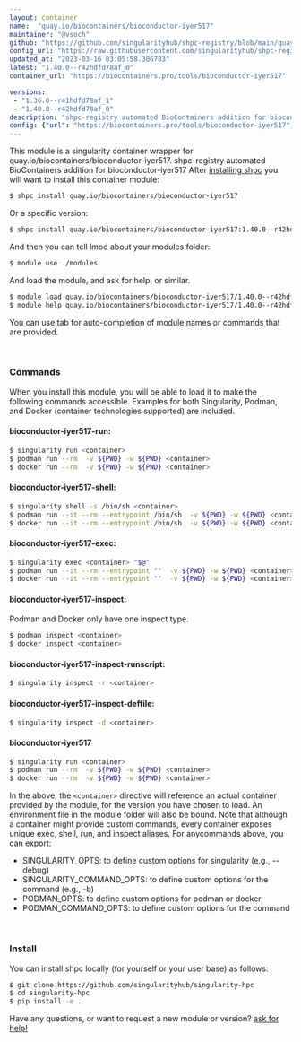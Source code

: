 ```yaml
---
layout: container
name:  "quay.io/biocontainers/bioconductor-iyer517"
maintainer: "@vsoch"
github: "https://github.com/singularityhub/shpc-registry/blob/main/quay.io/biocontainers/bioconductor-iyer517/container.yaml"
config_url: "https://raw.githubusercontent.com/singularityhub/shpc-registry/main/quay.io/biocontainers/bioconductor-iyer517/container.yaml"
updated_at: "2023-03-16 03:05:58.306783"
latest: "1.40.0--r42hdfd78af_0"
container_url: "https://biocontainers.pro/tools/bioconductor-iyer517"

versions:
 - "1.36.0--r41hdfd78af_1"
 - "1.40.0--r42hdfd78af_0"
description: "shpc-registry automated BioContainers addition for bioconductor-iyer517"
config: {"url": "https://biocontainers.pro/tools/bioconductor-iyer517", "maintainer": "@vsoch", "description": "shpc-registry automated BioContainers addition for bioconductor-iyer517", "latest": {"1.40.0--r42hdfd78af_0": "sha256:379ede2de5f0b3ca45ed63c2316da88b92d6659c5ea94dbb3d6d491ef894922d"}, "tags": {"1.36.0--r41hdfd78af_1": "sha256:2d9263ce73b9452818da9870ca405e604852bf461a81cad3c8eab212c7816ec2", "1.40.0--r42hdfd78af_0": "sha256:379ede2de5f0b3ca45ed63c2316da88b92d6659c5ea94dbb3d6d491ef894922d"}, "docker": "quay.io/biocontainers/bioconductor-iyer517"}
---
```


This module is a singularity container wrapper for quay.io/biocontainers/bioconductor-iyer517.
shpc-registry automated BioContainers addition for bioconductor-iyer517
After [installing shpc](#install) you will want to install this container module:


```bash
$ shpc install quay.io/biocontainers/bioconductor-iyer517
```

Or a specific version:

```bash
$ shpc install quay.io/biocontainers/bioconductor-iyer517:1.40.0--r42hdfd78af_0
```

And then you can tell lmod about your modules folder:

```bash
$ module use ./modules
```

And load the module, and ask for help, or similar.

```bash
$ module load quay.io/biocontainers/bioconductor-iyer517/1.40.0--r42hdfd78af_0
$ module help quay.io/biocontainers/bioconductor-iyer517/1.40.0--r42hdfd78af_0
```

You can use tab for auto-completion of module names or commands that are provided.

<br>

### Commands

When you install this module, you will be able to load it to make the following commands accessible.
Examples for both Singularity, Podman, and Docker (container technologies supported) are included.

#### bioconductor-iyer517-run:

```bash
$ singularity run <container>
$ podman run --rm  -v ${PWD} -w ${PWD} <container>
$ docker run --rm  -v ${PWD} -w ${PWD} <container>
```

#### bioconductor-iyer517-shell:

```bash
$ singularity shell -s /bin/sh <container>
$ podman run --it --rm --entrypoint /bin/sh  -v ${PWD} -w ${PWD} <container>
$ docker run --it --rm --entrypoint /bin/sh  -v ${PWD} -w ${PWD} <container>
```

#### bioconductor-iyer517-exec:

```bash
$ singularity exec <container> "$@"
$ podman run --it --rm --entrypoint ""  -v ${PWD} -w ${PWD} <container> "$@"
$ docker run --it --rm --entrypoint ""  -v ${PWD} -w ${PWD} <container> "$@"
```

#### bioconductor-iyer517-inspect:

Podman and Docker only have one inspect type.

```bash
$ podman inspect <container>
$ docker inspect <container>
```

#### bioconductor-iyer517-inspect-runscript:

```bash
$ singularity inspect -r <container>
```

#### bioconductor-iyer517-inspect-deffile:

```bash
$ singularity inspect -d <container>
```



#### bioconductor-iyer517

```bash
$ singularity run <container>
$ podman run --rm  -v ${PWD} -w ${PWD} <container>
$ docker run --rm  -v ${PWD} -w ${PWD} <container>
```


In the above, the `<container>` directive will reference an actual container provided
by the module, for the version you have chosen to load. An environment file in the
module folder will also be bound. Note that although a container
might provide custom commands, every container exposes unique exec, shell, run, and
inspect aliases. For anycommands above, you can export:

 - SINGULARITY_OPTS: to define custom options for singularity (e.g., --debug)
 - SINGULARITY_COMMAND_OPTS: to define custom options for the command (e.g., -b)
 - PODMAN_OPTS: to define custom options for podman or docker
 - PODMAN_COMMAND_OPTS: to define custom options for the command

<br>

### Install

You can install shpc locally (for yourself or your user base) as follows:

```bash
$ git clone https://github.com/singularityhub/singularity-hpc
$ cd singularity-hpc
$ pip install -e .
```

Have any questions, or want to request a new module or version? [ask for help!](https://github.com/singularityhub/singularity-hpc/issues)